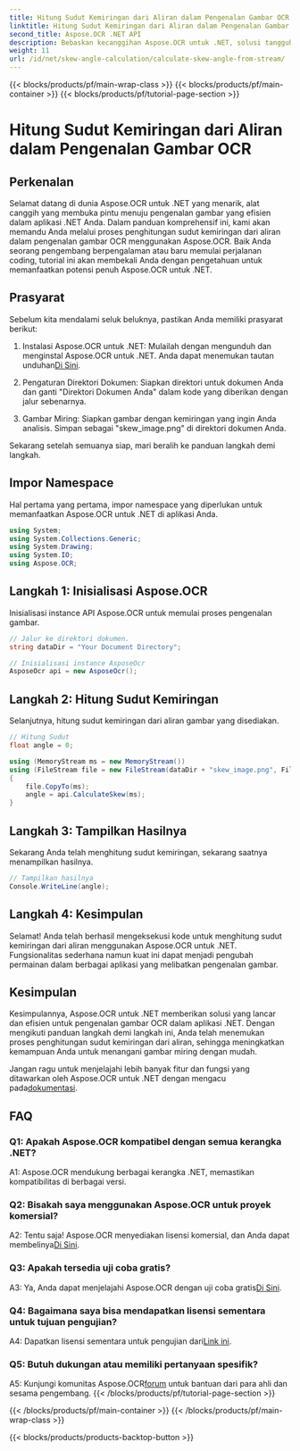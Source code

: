 ```yaml
---
title: Hitung Sudut Kemiringan dari Aliran dalam Pengenalan Gambar OCR
linktitle: Hitung Sudut Kemiringan dari Aliran dalam Pengenalan Gambar OCR
second_title: Aspose.OCR .NET API
description: Bebaskan kecanggihan Aspose.OCR untuk .NET, solusi tangguh untuk pengenalan gambar. Pelajari cara menghitung sudut kemiringan dengan mudah.
weight: 11
url: /id/net/skew-angle-calculation/calculate-skew-angle-from-stream/
---
```


{{< blocks/products/pf/main-wrap-class >}}
{{< blocks/products/pf/main-container >}}
{{< blocks/products/pf/tutorial-page-section >}}

# Hitung Sudut Kemiringan dari Aliran dalam Pengenalan Gambar OCR

## Perkenalan

Selamat datang di dunia Aspose.OCR untuk .NET yang menarik, alat canggih yang membuka pintu menuju pengenalan gambar yang efisien dalam aplikasi .NET Anda. Dalam panduan komprehensif ini, kami akan memandu Anda melalui proses penghitungan sudut kemiringan dari aliran dalam pengenalan gambar OCR menggunakan Aspose.OCR. Baik Anda seorang pengembang berpengalaman atau baru memulai perjalanan coding, tutorial ini akan membekali Anda dengan pengetahuan untuk memanfaatkan potensi penuh Aspose.OCR untuk .NET.

## Prasyarat

Sebelum kita mendalami seluk beluknya, pastikan Anda memiliki prasyarat berikut:

1.  Instalasi Aspose.OCR untuk .NET: Mulailah dengan mengunduh dan menginstal Aspose.OCR untuk .NET. Anda dapat menemukan tautan unduhan[Di Sini](https://releases.aspose.com/ocr/net/).

2. Pengaturan Direktori Dokumen: Siapkan direktori untuk dokumen Anda dan ganti "Direktori Dokumen Anda" dalam kode yang diberikan dengan jalur sebenarnya.

3. Gambar Miring: Siapkan gambar dengan kemiringan yang ingin Anda analisis. Simpan sebagai "skew_image.png" di direktori dokumen Anda.

Sekarang setelah semuanya siap, mari beralih ke panduan langkah demi langkah.

## Impor Namespace

Hal pertama yang pertama, impor namespace yang diperlukan untuk memanfaatkan Aspose.OCR untuk .NET di aplikasi Anda.

```csharp
using System;
using System.Collections.Generic;
using System.Drawing;
using System.IO;
using Aspose.OCR;
```

## Langkah 1: Inisialisasi Aspose.OCR

Inisialisasi instance API Aspose.OCR untuk memulai proses pengenalan gambar.

```csharp
// Jalur ke direktori dokumen.
string dataDir = "Your Document Directory";

// Inisialisasi instance AsposeOcr
AsposeOcr api = new AsposeOcr();
```

## Langkah 2: Hitung Sudut Kemiringan

Selanjutnya, hitung sudut kemiringan dari aliran gambar yang disediakan.

```csharp
// Hitung Sudut
float angle = 0;

using (MemoryStream ms = new MemoryStream())
using (FileStream file = new FileStream(dataDir + "skew_image.png", FileMode.Open, FileAccess.Read))
{
    file.CopyTo(ms);
    angle = api.CalculateSkew(ms);
}
```

## Langkah 3: Tampilkan Hasilnya

Sekarang Anda telah menghitung sudut kemiringan, sekarang saatnya menampilkan hasilnya.

```csharp
// Tampilkan hasilnya
Console.WriteLine(angle);
```

## Langkah 4: Kesimpulan

Selamat! Anda telah berhasil mengeksekusi kode untuk menghitung sudut kemiringan dari aliran menggunakan Aspose.OCR untuk .NET. Fungsionalitas sederhana namun kuat ini dapat menjadi pengubah permainan dalam berbagai aplikasi yang melibatkan pengenalan gambar.

## Kesimpulan

Kesimpulannya, Aspose.OCR untuk .NET memberikan solusi yang lancar dan efisien untuk pengenalan gambar OCR dalam aplikasi .NET. Dengan mengikuti panduan langkah demi langkah ini, Anda telah menemukan proses penghitungan sudut kemiringan dari aliran, sehingga meningkatkan kemampuan Anda untuk menangani gambar miring dengan mudah.

 Jangan ragu untuk menjelajahi lebih banyak fitur dan fungsi yang ditawarkan oleh Aspose.OCR untuk .NET dengan mengacu pada[dokumentasi](https://reference.aspose.com/ocr/net/).

## FAQ

### Q1: Apakah Aspose.OCR kompatibel dengan semua kerangka .NET?

A1: Aspose.OCR mendukung berbagai kerangka .NET, memastikan kompatibilitas di berbagai versi.

### Q2: Bisakah saya menggunakan Aspose.OCR untuk proyek komersial?

 A2: Tentu saja! Aspose.OCR menyediakan lisensi komersial, dan Anda dapat membelinya[Di Sini](https://purchase.aspose.com/buy).

### Q3: Apakah tersedia uji coba gratis?

 A3: Ya, Anda dapat menjelajahi Aspose.OCR dengan uji coba gratis[Di Sini](https://releases.aspose.com/).

### Q4: Bagaimana saya bisa mendapatkan lisensi sementara untuk tujuan pengujian?

 A4: Dapatkan lisensi sementara untuk pengujian dari[Link ini](https://purchase.aspose.com/temporary-license/).

### Q5: Butuh dukungan atau memiliki pertanyaan spesifik?

 A5: Kunjungi komunitas Aspose.OCR[forum](https://forum.aspose.com/c/ocr/16) untuk bantuan dari para ahli dan sesama pengembang.
{{< /blocks/products/pf/tutorial-page-section >}}

{{< /blocks/products/pf/main-container >}}
{{< /blocks/products/pf/main-wrap-class >}}

{{< blocks/products/products-backtop-button >}}
